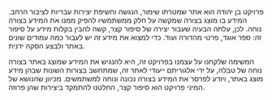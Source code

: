 פרויקט בן יהודה הוא אתר שמטרתו שימור, הנגשה וחשיפת יצירות עבריות לציבור הרחב.
המידע בו מוצג בצורה שמקשה על חלק ממשתמשיו להפיק ממנו את המידע בצורה נוחה. לכן, עלתה הבעיה שעבור יצירה של סיפור קצר, קשה להבין בקלות מידע על סיפור זה: ספר אוגד, פרטי מהדורה ועוד. כדי למצוא את מידע זה יש לעבור כמה עמודים שונים באתר ולבצע הסקה ידנית.

המשימה שלקחנו על עצמנו בפרויקט זה, היא להנגיש את המידע שמוצג באתר בצורה נוחה של טבלה, על ידי אלגוריתם ייעודי לאתר זה, שמתחשב בצורות השונות שבהן מידע מוצג באתר, ויודע לפרסר את המידע  בצורה נכונה ונוחה למשתמשים. מכיוון שהנושא של המיני פרויקט הוא סיפור קצר, החלטנו להתמקד ביצירות שהן פרוזה.
